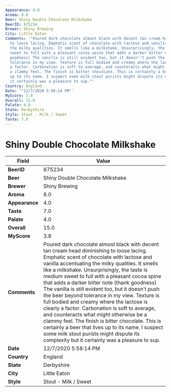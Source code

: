 ```yaml
---
Appearance: 4.0
Aroma: 8.0
Beer: Shiny Double Chocolate Milkshake
BeerID: 875234
Brewer: Shiny Brewing
City: Little Eaton
Comments: '"Poured dark chocolate almost black with decent tan cream head diminishing
  to loose lacing. Emphatic scent of chocolate with lactose and vanilla accentuating
  the milky qualities. It smells like a milkshake. Unsurprisingly, the taste is medium
  sweet to full with a pleasant cocoa spine that adds a darker bitter note (thank
  goodness) The vanilla is still evident too, but it doesn''t push the beer beyond
  tolerance in my view. Texture is full bodied and creamy where the lactose is clearly
  a factor. Carbonation is soft to average, and counteracts what might otherwise be
  a clammy feel. The finish is bitter chocolate. This is certainly a beer that lives
  up to its name. I suspect some milk stout purists might dispute its complexity but
  it certainly was a pleasure to sup."'
Country: England
Date: '"12/7/2020 5:58:14 PM"'
MyScore: 3.8
Overall: 15.0
Palate: 4.0
State: Derbyshire
Style: Stout - Milk / Sweet
Taste: 7.0
---
```


# Shiny Double Chocolate Milkshake

| Field         | Value |
|---------------|-------|
| **BeerID** | 875234 |
| **Beer** | Shiny Double Chocolate Milkshake |
| **Brewer** | Shiny Brewing |
| **Aroma** | 8.0 |
| **Appearance** | 4.0 |
| **Taste** | 7.0 |
| **Palate** | 4.0 |
| **Overall** | 15.0 |
| **MyScore** | 3.8 |
| **Comments** | Poured dark chocolate almost black with decent tan cream head diminishing to loose lacing. Emphatic scent of chocolate with lactose and vanilla accentuating the milky qualities. It smells like a milkshake. Unsurprisingly, the taste is medium sweet to full with a pleasant cocoa spine that adds a darker bitter note (thank goodness) The vanilla is still evident too, but it doesn't push the beer beyond tolerance in my view. Texture is full bodied and creamy where the lactose is clearly a factor. Carbonation is soft to average, and counteracts what might otherwise be a clammy feel. The finish is bitter chocolate. This is certainly a beer that lives up to its name. I suspect some milk stout purists might dispute its complexity but it certainly was a pleasure to sup. |
| **Date** | 12/7/2020 5:58:14 PM |
| **Country** | England |
| **State** | Derbyshire |
| **City** | Little Eaton |
| **Style** | Stout - Milk / Sweet |
